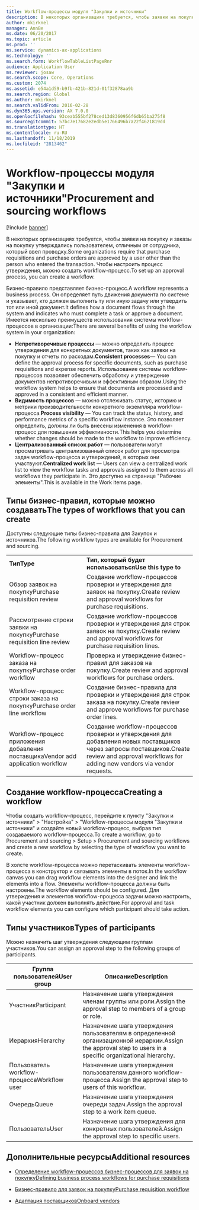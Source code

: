 ```yaml
---
title: Workflow-процессы модуля "Закупки и источники"
description: В некоторых организациях требуется, чтобы заявки на покупку и заказы на покупку утверждались пользователем, отличным от сотрудника, который ввел проводку. Чтобы настроить процесс утверждения, можно создать workflow-процесс.
author: mkirknel
manager: AnnBe
ms.date: 06/20/2017
ms.topic: article
ms.prod: ''
ms.service: dynamics-ax-applications
ms.technology: ''
ms.search.form: WorkflowTableListPageRnr
audience: Application User
ms.reviewer: josaw
ms.search.scope: Core, Operations
ms.custom: 2074
ms.assetid: e54a1d59-b9fb-421b-821d-01f32878aa9b
ms.search.region: Global
ms.author: mkirknel
ms.search.validFrom: 2016-02-28
ms.dyn365.ops.version: AX 7.0.0
ms.openlocfilehash: 93ceab555bf278ced13d8360956f6db65ba275f8
ms.sourcegitcommit: 57bc7e17682e2edb5e1766496b7a22f4621819dd
ms.translationtype: HT
ms.contentlocale: ru-RU
ms.lasthandoff: 11/18/2019
ms.locfileid: "2813462"
---
```

# <a name="procurement-and-sourcing-workflows"></a><span data-ttu-id="234c2-104">Workflow-процессы модуля "Закупки и источники"</span><span class="sxs-lookup"><span data-stu-id="234c2-104">Procurement and sourcing workflows</span></span>

[!include [banner](../includes/banner.md)]

<span data-ttu-id="234c2-105">В некоторых организациях требуется, чтобы заявки на покупку и заказы на покупку утверждались пользователем, отличным от сотрудника, который ввел проводку.</span><span class="sxs-lookup"><span data-stu-id="234c2-105">Some organizations require that purchase requisitions and purchase orders are approved by a user other than the person who entered the transaction.</span></span> <span data-ttu-id="234c2-106">Чтобы настроить процесс утверждения, можно создать workflow-процесс.</span><span class="sxs-lookup"><span data-stu-id="234c2-106">To set up an approval process, you can create a workflow.</span></span>

<span data-ttu-id="234c2-107">Бизнес-правило представляет бизнес-процесс.</span><span class="sxs-lookup"><span data-stu-id="234c2-107">A workflow represents a business process.</span></span> <span data-ttu-id="234c2-108">Он определяет путь движения документа по системе и указывает, кто должен выполнить ту или иную задачу или утвердить тот или иной документ.</span><span class="sxs-lookup"><span data-stu-id="234c2-108">It defines how a document flows through the system and indicates who must complete a task or approve a document.</span></span> <span data-ttu-id="234c2-109">Имеется несколько преимуществ использования системы workflow-процессов в организации:</span><span class="sxs-lookup"><span data-stu-id="234c2-109">There are several benefits of using the workflow system in your organization:</span></span>
-   <span data-ttu-id="234c2-110">**Непротиворечивые процессы** — можно определить процесс утверждения для конкретных документов, таких как заявки на покупку и отчеты по расходам.</span><span class="sxs-lookup"><span data-stu-id="234c2-110">**Consistent processes**— You can define the approval process for specific documents, such as purchase requisitions and expense reports.</span></span> <span data-ttu-id="234c2-111">Использование системы workflow-процессов позволяет обеспечить обработку и утверждение документов непротиворечивым и эффективным образом.</span><span class="sxs-lookup"><span data-stu-id="234c2-111">Using the workflow system helps to ensure that documents are processed and approved in a consistent and efficient manner.</span></span>
-   <span data-ttu-id="234c2-112">**Видимость процессов** — можно отслеживать статус, историю и метрики производительности конкретного экземпляра workflow-процесса.</span><span class="sxs-lookup"><span data-stu-id="234c2-112">**Process visibility** — You can track the status, history, and performance metrics of a specific workflow instance.</span></span> <span data-ttu-id="234c2-113">Это позволяет определить, должны ли быть внесены изменения в workflow-процесс для повышения эффективности.</span><span class="sxs-lookup"><span data-stu-id="234c2-113">This helps you determine whether changes should be made to the workflow to improve efficiency.</span></span>
-   <span data-ttu-id="234c2-114">**Централизованный список работ** — пользователи могут просматривать централизованный список работ для просмотра задач workflow-процесса и утверждений, в которых они участвуют.</span><span class="sxs-lookup"><span data-stu-id="234c2-114">**Centralized work list** — Users can view a centralized work list to view the workflow tasks and approvals assigned to them across all workflows they participate in.</span></span> <span data-ttu-id="234c2-115">Это доступно на странице "Рабочие элементы".</span><span class="sxs-lookup"><span data-stu-id="234c2-115">This is available in the Work items page.</span></span>

## <a name="the-types-of-workflows-that-you-can-create"></a><span data-ttu-id="234c2-116">Типы бизнес-правил, которые можно создавать</span><span class="sxs-lookup"><span data-stu-id="234c2-116">The types of workflows that you can create</span></span>
<span data-ttu-id="234c2-117">Доступны следующие типы бизнес-правила для Закупок и источников.</span><span class="sxs-lookup"><span data-stu-id="234c2-117">The following workflow types are available for Procurement and sourcing.</span></span>

|                                  |                                                               |
|----------------------------------|---------------------------------------------------------------|
| <span data-ttu-id="234c2-118">**Тип**</span><span class="sxs-lookup"><span data-stu-id="234c2-118">**Type**</span></span>                         | <span data-ttu-id="234c2-119">**Тип, который будет использоваться**</span><span class="sxs-lookup"><span data-stu-id="234c2-119">**Use this type to**</span></span>                                          |
| <span data-ttu-id="234c2-120">Обзор заявок на покупку</span><span class="sxs-lookup"><span data-stu-id="234c2-120">Purchase requisition review</span></span>      | <span data-ttu-id="234c2-121">Создание workflow-процессов проверки и утверждения для заявок на покупку.</span><span class="sxs-lookup"><span data-stu-id="234c2-121">Create review and approval workflows for purchase requisitions.</span></span>            |
| <span data-ttu-id="234c2-122">Рассмотрение строки заявки на покупку</span><span class="sxs-lookup"><span data-stu-id="234c2-122">Purchase requisition line review</span></span> | <span data-ttu-id="234c2-123">Создание workflow-процессов проверки и утверждения для строк заявок на покупку.</span><span class="sxs-lookup"><span data-stu-id="234c2-123">Create review and approval workflows for purchase requisition lines.</span></span>       |
| <span data-ttu-id="234c2-124">Workflow-процесс заказа на покупку</span><span class="sxs-lookup"><span data-stu-id="234c2-124">Purchase order workflow</span></span>          | <span data-ttu-id="234c2-125">Проверка и утверждение бизнес-правил для заказов на покупку.</span><span class="sxs-lookup"><span data-stu-id="234c2-125">Create review and approval workflows for purchase orders.</span></span>     |
| <span data-ttu-id="234c2-126">Workflow-процесс строки заказа на покупку</span><span class="sxs-lookup"><span data-stu-id="234c2-126">Purchase order line workflow</span></span>     | <span data-ttu-id="234c2-127">Создание бизнес-правила для проверки и утверждения для строк заказа на покупку.</span><span class="sxs-lookup"><span data-stu-id="234c2-127">Create review and approve workflows for purchase order lines.</span></span> |
| <span data-ttu-id="234c2-128">Workflow-процесс приложения добавления поставщика</span><span class="sxs-lookup"><span data-stu-id="234c2-128">Vendor add application workflow</span></span>  | <span data-ttu-id="234c2-129">Создание workflow-процессов проверки и утверждения для добавления новых поставщиков через запросы поставщиков.</span><span class="sxs-lookup"><span data-stu-id="234c2-129">Create review and approval workflows for adding new vendors via vendor requests.</span></span> |

## <a name="creating-a-workflow"></a><span data-ttu-id="234c2-130">Создание workflow-процесса</span><span class="sxs-lookup"><span data-stu-id="234c2-130">Creating a workflow</span></span>

<span data-ttu-id="234c2-131">Чтобы создать workflow-процесс, перейдите к пункту "Закупки и источники" &gt; "Настройка" &gt; "Workflow-процессы модуля "Закупки и источники" и создайте новый workflow-процесс, выбрав тип создаваемого workflow-процесса.</span><span class="sxs-lookup"><span data-stu-id="234c2-131">To create a workflow, go to Procurement and sourcing &gt; Setup &gt; Procurement and sourcing workflows and create a new workflow by selecting the type of workflow you want to create.</span></span>  

<span data-ttu-id="234c2-132">В холсте workflow-процесса можно перетаскивать элементы workflow-процесса в конструктор и связывать элементы в поток.</span><span class="sxs-lookup"><span data-stu-id="234c2-132">In the workflow canvas you can drag workflow elements into the designer and link the elements into a flow.</span></span> <span data-ttu-id="234c2-133">Элементы workflow-процесса должны быть настроены.</span><span class="sxs-lookup"><span data-stu-id="234c2-133">The workflow elements should be configured.</span></span> <span data-ttu-id="234c2-134">Для утверждения и элементов workflow-процесса задачи можно настроить, какой участник должен выполнять действие.</span><span class="sxs-lookup"><span data-stu-id="234c2-134">For approval and task workflow elements you can configure which participant should take action.</span></span>

## <a name="types-of-participants"></a><span data-ttu-id="234c2-135">Типы участников</span><span class="sxs-lookup"><span data-stu-id="234c2-135">Types of participants</span></span>

<span data-ttu-id="234c2-136">Можно назначить шаг утверждения следующим группам участников.</span><span class="sxs-lookup"><span data-stu-id="234c2-136">You can assign an approval step to the following groups of participants.</span></span>

| <span data-ttu-id="234c2-137">Группа пользователей</span><span class="sxs-lookup"><span data-stu-id="234c2-137">User group</span></span>    | <span data-ttu-id="234c2-138">Описание</span><span class="sxs-lookup"><span data-stu-id="234c2-138">Description</span></span>                                                               |
|---------------|---------------------------------------------------------------------------|
| <span data-ttu-id="234c2-139">Участник</span><span class="sxs-lookup"><span data-stu-id="234c2-139">Participant</span></span>   | <span data-ttu-id="234c2-140">Назначение шага утверждения членам группы или роли.</span><span class="sxs-lookup"><span data-stu-id="234c2-140">Assign the approval step to members of a group or role.</span></span>                   |
| <span data-ttu-id="234c2-141">Иерархия</span><span class="sxs-lookup"><span data-stu-id="234c2-141">Hierarchy</span></span>     | <span data-ttu-id="234c2-142">Назначение шага утверждения пользователям в определенной организационной иерархии.</span><span class="sxs-lookup"><span data-stu-id="234c2-142">Assign the approval step to users in a specific organizational hierarchy.</span></span> |
| <span data-ttu-id="234c2-143">Пользователь workflow-процесса</span><span class="sxs-lookup"><span data-stu-id="234c2-143">Workflow user</span></span> | <span data-ttu-id="234c2-144">Назначение шага утверждения пользователям данного workflow-процесса.</span><span class="sxs-lookup"><span data-stu-id="234c2-144">Assign the approval step to users of this workflow.</span></span>                       |
| <span data-ttu-id="234c2-145">Очередь</span><span class="sxs-lookup"><span data-stu-id="234c2-145">Queue</span></span>         | <span data-ttu-id="234c2-146">Назначение шага утверждения очереди задач.</span><span class="sxs-lookup"><span data-stu-id="234c2-146">Assign the approval step to a work item queue.</span></span>                            |
| <span data-ttu-id="234c2-147">Пользователь</span><span class="sxs-lookup"><span data-stu-id="234c2-147">User</span></span>          | <span data-ttu-id="234c2-148">Назначение шага утверждения для конкретных пользователей.</span><span class="sxs-lookup"><span data-stu-id="234c2-148">Assign the approval step to specific users.</span></span>                               |



## <a name="additional-resources"></a><span data-ttu-id="234c2-149">Дополнительные ресурсы</span><span class="sxs-lookup"><span data-stu-id="234c2-149">Additional resources</span></span>

- [<span data-ttu-id="234c2-150">Определение workflow-процессов бизнес-процессов для заявок на покупку</span><span class="sxs-lookup"><span data-stu-id="234c2-150">Defining business process workflows for purchase requisitions</span></span>](https://mbs.microsoft.com/customersource/Global/AX/learning/documentation/white-papers/Defining_business_process_workflows_for_purchase_requisitions)

- [<span data-ttu-id="234c2-151">Бизнес-правило для заявок на покупку</span><span class="sxs-lookup"><span data-stu-id="234c2-151">Purchase requisition workflow</span></span>](purchase-requisitions-workflow.md)

- [<span data-ttu-id="234c2-152">Адаптация поставщиков</span><span class="sxs-lookup"><span data-stu-id="234c2-152">Onboard vendors</span></span>](vendor-onboarding.md)

